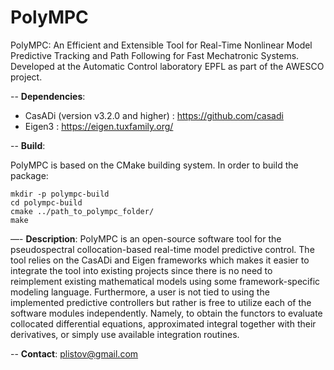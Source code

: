 # PolyMPC
PolyMPC: An Efficient and Extensible Tool for Real-Time Nonlinear Model Predictive Tracking and Path Following for Fast Mechatronic Systems. Developed at the Automatic Control laboratory EPFL as part of the AWESCO project.

-- **Dependencies**:
 - CasADi (version v3.2.0 and higher) : https://github.com/casadi
 - Eigen3 : https://eigen.tuxfamily.org/
 
-- **Build**:

PolyMPC is based on the CMake building system. In order to build the package:
```
mkdir -p polympc-build
cd polympc-build
cmake ../path_to_polympc_folder/
make 
```

—- **Description**:
PolyMPC is an open-source software tool for the pseudospectral collocation-based real-time model predictive control.  The tool relies on the CasADi and Eigen frameworks which makes it easier to integrate the tool into existing projects since there is no need to reimplement existing mathematical models using some framework-specific modeling language. Furthermore, a user is not tied to using the implemented predictive controllers but rather is free to utilize each of the software modules independently. Namely, to obtain the functors to evaluate collocated differential equations, approximated integral together with their derivatives, or simply use available integration routines.
 
 -- **Contact**: plistov@gmail.com
